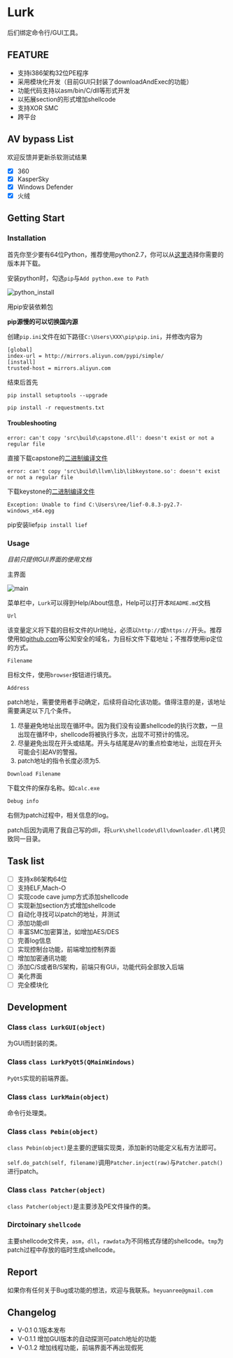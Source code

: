 # Lurk

后们绑定命令行/GUI工具。

## FEATURE

- 支持i386架构32位PE程序
- 采用模块化开发（目前GUI只封装了downloadAndExec的功能）
- 功能代码支持以asm/bin/C/dll等形式开发
- 以拓展section的形式增加shellcode
- 支持XOR SMC
- 跨平台

## AV bypass List

欢迎反馈并更新杀软测试结果

- [x] 360
- [x] KasperSky
- [x] Windows Defender
- [x] 火绒

## Getting Start

### Installation

首先你至少要有64位Python，推荐使用python2.7，你可以从[这里](https://www.python.org/downloads/release/python-2714/)选择你需要的版本并下载。

安装python时，勾选`pip`与`Add python.exe to Path`

![python_install](resource/python_install.png)

用pip安装依赖包

**pip源慢的可以切换国内源**

创建`pip.ini`文件在如下路径`C:\Users\XXX\pip\pip.ini`，并修改内容为

```
[global]
index-url = http://mirrors.aliyun.com/pypi/simple/
[install]
trusted-host = mirrors.aliyun.com
```

结束后首先

`pip install setuptools --upgrade`

`pip install -r requestments.txt`

#### Troubleshooting

`error: can't copy 'src\build\capstone.dll': doesn't exist or not a regular file`

直接下载capstone的[二进制编译文件](https://github.com/aquynh/capstone/releases/download/3.0.5-rc2/capstone-3.0.5-rc2-python-win64.msi)

`error: can't copy 'src\build\llvm\lib\libkeystone.so': doesn't exist or not a regular file`

下载keystone的[二进制编译文件](https://github.com/keystone-engine/keystone/releases/download/0.9.1/keystone-0.9.1-python-win64.msi)

`Exception: Unable to find C:\Users\ree/lief-0.8.3-py2.7-windows_x64.egg`

pip安装lief`pip install lief`

### Usage

*目前只提供GUI界面的使用文档*

主界面

![main](resource/main.png)

菜单栏中，`Lurk`可以得到Help/About信息，Help可以打开本`README.md`文档

`Url`

该变量定义将下载的目标文件的Url地址，必须以`http://`或`https://`开头。推荐使用如[github.com](github.com)等公知安全的域名，为目标文件下载地址；不推荐使用ip定位的方式。

`Filename`

目标文件，使用`browser`按钮进行填充。

`Address`

patch地址，需要使用者手动确定，后续将自动化该功能。值得注意的是，该地址需要满足以下几个条件。

1. 尽量避免地址出现在循环中。因为我们没有设置shellcode的执行次数，一旦出现在循环中，shellcode将被执行多次，出现不可预计的情况。
2. 尽量避免出现在开头或结尾。开头与结尾是AV的重点检查地址，出现在开头可能会引起AV的警报。
3. patch地址的指令长度必须为5.

`Download Filename`

下载文件的保存名称。如`calc.exe`

`Debug info`

右侧为patch过程中，相关信息的log。

patch后因为调用了我自己写的dll，将`Lurk\shellcode\dll\downloader.dll`拷贝致同一目录。

## Task list

- [ ] 支持x86架构64位
- [ ] 支持ELF,Mach-O
- [ ] 实现code cave jump方式添加shellcode
- [ ] 实现新加section方式增加shellcode
- [ ] 自动化寻找可以patch的地址，并测试
- [ ] 添加功能dll
- [ ] 丰富SMC加密算法，如增加AES/DES
- [ ] 完善log信息
- [ ] 实现控制台功能，前端增加控制界面
- [ ] 增加加密通讯功能
- [ ] 添加C/S或者B/S架构，前端只有GUi，功能代码全部放入后端
- [ ] 美化界面
- [ ] 完全模块化

## Development

### Class `class LurkGUI(object)`

为GUI而封装的类。

### Class `class LurkPyQt5(QMainWindows)`

`PyQt5`实现的前端界面。

### Class `class LurkMain(object)`

命令行处理类。

### Class `class Pebin(object)`

`class Pebin(object)`是主要的逻辑实现类，添加新的功能定义私有方法即可。

`self.do_patch(self, filename)`调用`Patcher.inject(raw)`与`Patcher.patch()`进行patch。

### Class `class Patcher(object)`

`class Patcher(object)`是主要涉及PE文件操作的类。

### Dirctoinary `shellcode`

主要shellcode文件夹，`asm`，`dll`，`rawdata`为不同格式存储的shellcode。`tmp`为patch过程中存放的临时生成shellcode。

## Report

如果你有任何关于Bug或功能的想法，欢迎与我联系。`heyuanree@gmail.com`

## Changelog

- V-0.1 0.1版本发布
- V-0.1.1 增加GUI版本的自动探测可patch地址的功能
- V-0.1.2 增加线程功能，前端界面不再出现假死